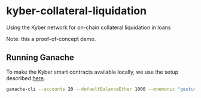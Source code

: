 # kyber-collateral-liquidation
Using the Kyber network for on-chain collateral liquidation in loans

Note: this a proof-of-concept demo.

## Running Ganache
To make the Kyber smart contracts available locally, we use the setup described [here](https://github.com/KyberNetwork/workshop).

```bash
ganache-cli --accounts 20 --defaultBalanceEther 1000 --mnemonic "gesture rather obey video awake genuine patient base soon parrot upset lounge" --networkId 5777 --debug -l 800000000
```
